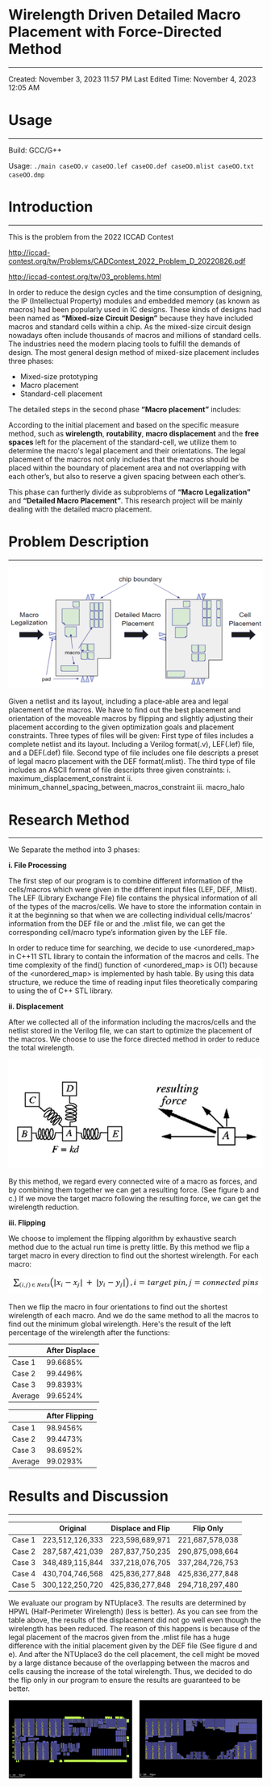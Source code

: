 # Wirelength Driven Detailed Macro Placement with Force-Directed Method

---

Created: November 3, 2023 11:57 PM
Last Edited Time: November 4, 2023 12:05 AM

# Usage

---

Build: GCC/G++

Usage:
``./main caseOO.v caseOO.lef caseOO.def caseOO.mlist caseOO.txt caseOO.dmp``

# Introduction

---

This is the problem from the 2022 ICCAD Contest

http://iccad-contest.org/tw/Problems/CADContest_2022_Problem_D_20220826.pdf

http://iccad-contest.org/tw/03_problems.html

In order to reduce the design cycles and the time consumption of designing, the IP (Intellectual Property) modules and embedded memory (as known as macros) had been popularly used in IC designs. These kinds of designs had been named as **“Mixed-size Circuit Design”** because they have included macros and standard cells within a chip. As the mixed-size circuit design nowadays often include thousands of macros and millions of standard cells. The industries need the modern placing tools to fulfill the demands of design. The most general design method of mixed-size placement includes three phases:

- Mixed-size prototyping
- Macro placement
- Standard-cell placement

The detailed steps in the second phase **“Macro placement”** includes:

According to the initial placement and based on the specific measure method, such as **wirelength**, **routability**, **macro displacement** and the **free spaces** left for the placement of the standard-cell, we utilize them to determine the macro's legal placement and their orientations. The legal placement of the macros not only includes that the macros should be placed within the boundary of placement area and not overlapping with each other’s, but also to reserve a given spacing between each other’s.

This phase can furtherly divide as subproblems of **“Macro Legalization”** and **“Detailed Macro Placement”**. This research project will be mainly dealing with the detailed macro placement.

# Problem Description

---

![image.png](images/image.png)

Given a netlist and its layout, including a place-able area and legal placement of the macros. We have to find out the best placement and orientation of the moveable macros by flipping and slightly adjusting their placement according to the given optimization goals and placement constraints.
Three types of files will be given:
First type of files includes a complete netlist and its layout. Including a Verilog format(.v), LEF(.lef) file, and a DEF(.def) file. Second type of file includes one file descripts a preset of legal macro placement with the DEF format(.mlist). The third type of file includes an ASCII format of file descripts three given constraints:
i. maximum_displacement_constraint
ii. minimum_channel_spacing_between_macros_constraint
iii. macro_halo

# Research Method

---

We Separate the method into 3 phases:

**i. File Processing**

The first step of our program is to combine different information of the cells/macros which were given in the different input files (LEF, DEF, .Mlist). The LEF (Library Exchange File) file contains the physical information of all of the types of the macros/cells. We have to store the information contain in it at the beginning so that when we are collecting individual cells/macros’ information from the DEF file or and the .mlist file, we can get the corresponding cell/macro type’s information given by the LEF file.

In order to reduce time for searching, we decide to use <unordered_map> in C++11 STL library to contain the information of the macros and cells. The time complexity of the find() function of <unordered_map> is O(1) because of the <unordered_map> is implemented by hash table. By using this data structure, we reduce the time of reading input files theoretically comparing to using the <map> of C++ STL library.

**ii. Displacement**

After we collected all of the information including the macros/cells and the netlist stored in the Verilog file, we can start to optimize the placement of the macros. We choose to use the force directed method in order to reduce the total wirelength.

![SP_Poster_A0.png](images/SP_Poster_A0.png)

By this method, we regard every connected wire of a macro as forces, and by combining them together we can get a resulting force. (See figure b and c.) If we move the target macro following the resulting force, we can get the wirelength reduction.

**iii. Flipping**

We choose to implement the flipping algorithm by exhaustive search method due to the actual run time is pretty little. By this method we flip a target macro in every direction to find out the shortest wirelength. For each macro:

![SP_Poster_A0 (1).png](images/SP_Poster_A0_(1).png)

Then we flip the macro in four orientations to find out the shortest wirelength of each macro. And we do the same method to all the macros to find out the minimum global wirelength.
Here's the result of the left percentage of the wirelength after the functions:

|  | After Displace |
| --- | --- |
| Case 1 | 99.6685% |
| Case 2 | 99.4496% |
| Case 3 | 99.8393% |
| Average | 99.6524% |

|  | After Flipping |
| --- | --- |
| Case 1 | 98.9456% |
| Case 2 | 99.4473% |
| Case 3 | 98.6952% |
| Average | 99.0293% |

# Results and Discussion

---

|  | Original | Displace and Flip | Flip Only |
| --- | --- | --- | --- |
| Case 1 | 223,512,126,333 | 223,598,689,971 | 221,687,578,038 |
| Case 2 | 287,587,421,039 | 287,837,750,235 | 290,875,098,664 |
| Case 3 | 348,489,115,844 | 337,218,076,705 | 337,284,726,753 |
| Case 4 | 430,704,746,568 | 425,836,277,848 | 425,836,277,848 |
| Case 5 | 300,122,250,720 | 425,836,277,848 | 294,718,297,480 |

We evaluate our program by NTUplace3. The results are determined by HPWL (Half-Perimeter Wirelength) (less is better). As you can see from the table above, the results of the displacement did not go well even though the wirelength has been reduced. The reason of this happens is because of the legal placement of the macros given from the .mlist file has a huge difference with the initial placement given by the DEF file (See figure d and e). And after the NTUplace3 do the cell placement, the cell might be moved by a large distance because of the overlapping between the macros and cells causing the increase of the total wirelength. Thus, we decided to do the flip only in our program to ensure the results are guaranteed to be better.

![SP_Poster_A0 (2).png](images/SP_Poster_A0_(2).png)